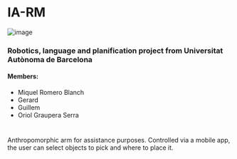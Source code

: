 # IA-RM
![image](https://user-images.githubusercontent.com/48658941/116776468-df068800-aa68-11eb-8a31-11e0e30bc0e1.png)
### Robotics, language and planification project from Universitat Autònoma de Barcelona
#### Members:
- Miquel Romero Blanch
- Gerard
- Guillem
- Oriol Graupera Serra
#
Anthropomorphic arm for assistance purposes. Controlled via a mobile app, the user can select objects to pick and where to place it.
